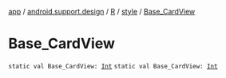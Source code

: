 [app](../../../index.md) / [android.support.design](../../index.md) / [R](../index.md) / [style](index.md) / [Base_CardView](./-base_-card-view.md)

# Base_CardView

`static val Base_CardView: `[`Int`](https://kotlinlang.org/api/latest/jvm/stdlib/kotlin/-int/index.html)
`static val Base_CardView: `[`Int`](https://kotlinlang.org/api/latest/jvm/stdlib/kotlin/-int/index.html)
